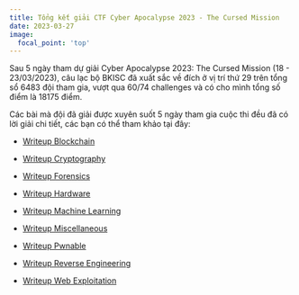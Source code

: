 ```yaml
---
title: Tổng kết giải CTF Cyber Apocalypse 2023 - The Cursed Mission
date: 2023-03-27
image:
  focal_point: 'top'
---
```


Sau 5 ngày tham dự giải Cyber Apocalypse 2023: The Cursed Mission (18 - 23/03/2023), câu lạc bộ BKISC đã xuất sắc về đích ở vị trí thứ 29 trên tổng sổ 6483 đội tham gia, vượt qua 60/74 challenges và có cho mình tổng số điểm là 18175 điểm.

Các bài mà đội đã giải được xuyên suốt 5 ngày tham gia cuộc thi đều đã có lời giải chi tiết, các bạn có thể tham khảo tại đây:

- [Writeup Blockchain](https://blog.bkisc.com/blog/bkisc/htb2023-bc/)

- [Writeup Cryptography](https://blog.bkisc.com/blog/bkisc/htb2023-crypto/)

- [Writeup Forensics](https://blog.bkisc.com/blog/bkisc/htb2023-for/)

- [Writeup Hardware](https://blog.bkisc.com/blog/bkisc/htb2023-hw/)

- [Writeup Machine Learning](https://blog.bkisc.com/blog/bkisc/htb2023-ml/)

- [Writeup Miscellaneous](https://blog.bkisc.com/blog/bkisc/htb2023-misc/)

- [Writeup Pwnable](https://blog.bkisc.com/blog/bkisc/htb2023-pwn/)

- [Writeup Reverse Engineering](https://blog.bkisc.com/blog/bkisc/htb2023-re/)

- [Writeup Web Exploitation](https://blog.bkisc.com/blog/bkisc/htb2023-web/)
